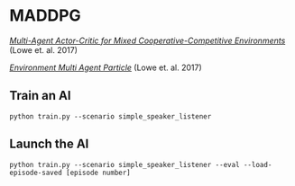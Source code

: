 # MADDPG

[*Multi-Agent Actor-Critic for Mixed Cooperative-Competitive Environments*](https://arxiv.org/abs/1706.02275) (Lowe et. al. 2017)

[*Environment Multi Agent Particle*](https://github.com/openai/multiagent-particle-envs) (Lowe et. al. 2017)

## Train an AI

```
python train.py --scenario simple_speaker_listener
```

## Launch the AI

```
python train.py --scenario simple_speaker_listener --eval --load-episode-saved [episode number]
```
